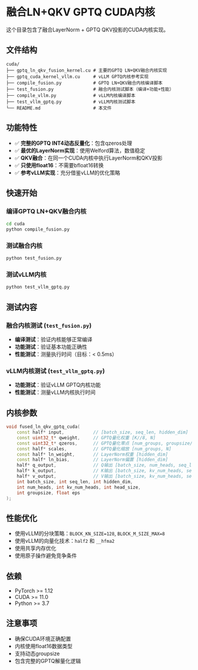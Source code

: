 # 融合LN+QKV GPTQ CUDA内核

这个目录包含了融合LayerNorm + GPTQ QKV投影的CUDA内核实现。

## 文件结构

```
cuda/
├── gptq_ln_qkv_fusion_kernel.cu # 主要的GPTQ LN+QKV融合内核实现
├── gptq_cuda_kernel_vllm.cu     # vLLM GPTQ内核参考实现
├── compile_fusion.py            # GPTQ LN+QKV融合内核编译脚本
├── test_fusion.py               # 融合内核测试脚本（编译+功能+性能）
├── compile_vllm.py              # vLLM内核编译脚本
├── test_vllm_gptq.py            # vLLM内核测试脚本
└── README.md                    # 本文件
```

## 功能特性

- ✅ **完整的GPTQ INT4动态反量化**：包含qzeros处理
- ✅ **最优的LayerNorm实现**：使用Welford算法，数值稳定
- ✅ **QKV融合**：在同一个CUDA内核中执行LayerNorm和QKV投影
- ✅ **只使用float16**：不需要bfloat16转换
- ✅ **参考vLLM实现**：充分借鉴vLLM的优化策略

## 快速开始

### 编译GPTQ LN+QKV融合内核

```bash
cd cuda
python compile_fusion.py
```

### 测试融合内核

```bash
python test_fusion.py
```

### 测试vLLM内核

```bash
python test_vllm_gptq.py
```

## 测试内容

### 融合内核测试 (`test_fusion.py`)
- **编译测试**：验证内核能够正常编译
- **功能测试**：验证基本功能正确性
- **性能测试**：测量执行时间（目标：< 0.5ms）

### vLLM内核测试 (`test_vllm_gptq.py`)
- **功能测试**：验证vLLM GPTQ内核功能
- **性能测试**：测量vLLM内核执行时间

## 内核参数

```cpp
void fused_ln_qkv_gptq_cuda(
    const half* input,           // [batch_size, seq_len, hidden_dim]
    const uint32_t* qweight,     // GPTQ量化权重 [K//8, N]
    const uint32_t* qzeros,      // GPTQ量化零点 [num_groups, groupsize//8]
    const half* scales,          // GPTQ量化缩放 [num_groups, N]
    const half* ln_weight,       // LayerNorm权重 [hidden_dim]
    const half* ln_bias,         // LayerNorm偏置 [hidden_dim]
    half* q_output,              // Q输出 [batch_size, num_heads, seq_len, head_size]
    half* k_output,              // K输出 [batch_size, kv_num_heads, seq_len, head_size]
    half* v_output,              // V输出 [batch_size, kv_num_heads, seq_len, head_size]
    int batch_size, int seq_len, int hidden_dim,
    int num_heads, int kv_num_heads, int head_size,
    int groupsize, float eps
);
```

## 性能优化

- 使用vLLM的分块策略：`BLOCK_KN_SIZE=128`, `BLOCK_M_SIZE_MAX=8`
- 使用vLLM的向量化技术：`half2` 和 `__hfma2`
- 使用共享内存优化
- 使用原子操作避免竞争条件

## 依赖

- PyTorch >= 1.12
- CUDA >= 11.0
- Python >= 3.7

## 注意事项

- 确保CUDA环境正确配置
- 内核使用float16数据类型
- 支持动态groupsize
- 包含完整的GPTQ解量化逻辑